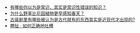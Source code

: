 + [有哪些你以为是常识，其实是常识性错误的知识？](https://daily.zhihu.com/story/9780983)
+ [为什么野草比花园植物更早感知春天？](https://daily.zhihu.com/story/9780950)
+ [古装剧里有哪些被认为是古代就有的东西其实是近现代才出现的?](https://daily.zhihu.com/story/9780960)
+ [瞎扯 · 如何正确地吐槽](https://daily.zhihu.com/story/9780974)

